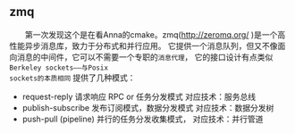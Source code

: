 ## zmq
&emsp;&emsp;第一次发现这个是在看Anna的cmake。zmq(http://zeromq.org/ )是一个高性能异步消息库，致力于分布式和并行应用。
它提供一个消息队列，但又不像面向消息的中间件，它可以不需要一个专职的<code>消息代理</code>，
它的接口设计有点类似<code>Berkeley sockets——与Posix sockets的本质相同</code>
   提供了几种模式：
   * request-reply     请求响应 RPC or 任务分发模式 对应技术：服务总线
   * publish-subscribe 发布订阅模式，数据分发模式 对应技术：数据分发树
   * push-pull (pipeline) 并行的任务分发收集模式， 对应技术：并行管道
